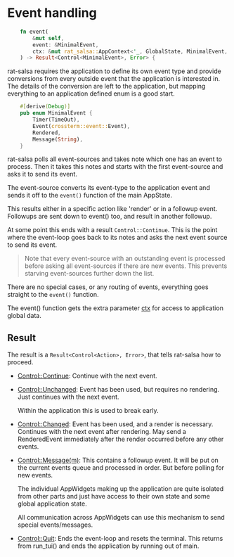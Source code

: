
# Event handling


```rust
    fn event(
        &mut self,
        event: &MinimalEvent,
        ctx: &mut rat_salsa::AppContext<'_, GlobalState, MinimalEvent, Error>,
    ) -> Result<Control<MinimalEvent>, Error> {
```
rat-salsa requires the application to define its own event
type and provide conversions from every outside event
that the application is interested in. The details of the 
conversion are left to the application, but mapping everything
to an application defined enum is a good start.

```rust
    #[derive(Debug)]
    pub enum MinimalEvent {
        Timer(TimeOut),
        Event(crossterm::event::Event),
        Rendered,
        Message(String),
    }
```
rat-salsa polls all event-sources and takes note which one
has an event to process. Then it takes this notes and 
starts with the first event-source and asks it to send
its event. 

The event-source converts its event-type to the application
event and sends it off to the `event()` function of the
main AppState. 

This results either in a specific action like 'render' or
in a followup event. Followups are sent down to event() too,
and result in another followup. 

At some point this ends with a result `Control::Continue`.
This is the point where the event-loop goes back to its 
notes and asks the next event source to send its event.

> Note that every event-source with an outstanding event
> is processed before asking all event-sources if there
> are new events. This prevents starving event-sources
> further down the list.

There are no special cases, or any routing of events, 
everything goes straight to the `event()` function.

The event() function gets the extra parameter 
[ctx][refAppContext] for access to application global data.

## Result

The result is a `Result<Control<Action>, Error>`, that tells
rat-salsa how to proceed.

- [Control::Continue][refControl]: Continue with the next event.
  
- [Control::Unchanged][refControl]: Event has been used, but
  requires no rendering. Just continues with the next event.
  
  Within the application this is used to break early.
  
- [Control::Changed][refControl]: Event has been used, and
  a render is necessary. Continues with the next event after
  rendering. May send a RenderedEvent immediately after 
  the render occurred before any other events. 
  
- [Control::Message(m)][refControl]: This contains a followup
  event. It will be put on the current events queue and 
  processed in order. But before polling for new events.

  The individual AppWidgets making up the application are quite
  isolated from other parts and just have access to their own
  state and some global application state.
  
  All communication across AppWidgets can use this mechanism
  to send special events/messages.
  
- [Control::Quit][refControl]: Ends the event-loop and resets the
  terminal. This returns from run_tui() and ends the application
  by running out of main.
   
  
  
[refRatEvent]: https://docs.rs/rat-event/latest/rat_event/

[refControl]: https://docs.rs/rat-salsa/latest/rat_salsa/enum.Control.html

[refRatWidget]: https://docs.rs/rat-widget/latest/rat_widget/

[refAppContext]: https://docs.rs/rat-salsa/latest/rat_salsa/struct.AppContext.html

[refConsumedEvent]: https://docs.rs/rat-event/latest/rat_event/trait.ConsumedEvent.html
